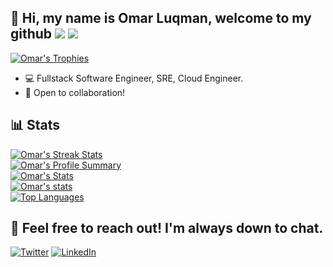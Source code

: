 ## 👋 Hi, my name is Omar Luqman, welcome to my github ![](https://komarev.com/ghpvc/?username=your-github-omarluq&color=181818&label=PROFILE+VIEWS+👀&style=plastic) ![](https://hits.seeyoufarm.com/api/count/incr/badge.svg?url=https%3A%2F%2Fgithub.com%2F{omarluq}1212%2Fhit-counter)

[![Omar's Trophies](https://github-profile-trophy.vercel.app/?username=omarluq&theme=tokyonight&column=3&margin-w=15&margin-h=15&no-frame=true&no-bg=true)](https://github.com/omarluq)

- 💻 Fullstack Software Engineer, SRE, Cloud Engineer.
- 🤝 Open to collaboration!
	
	
## 📊 Stats
	


[![Omar's Streak Stats](https://github-readme-streak-stats.herokuapp.com/?user=omarluq&theme=tokyonight)](https://github.com/omarluq)\
[![Omar's Profile Summary](https://github-profile-summary-cards.vercel.app/api/cards/profile-details?username=omarluq&theme=tokyonight)](https://github.com/omarluq)\
[![Omar's Stats](https://github-readme-stats.vercel.app/api?username=omarluq&count_private=true&theme=tokyonight&show_icons=true)](https://github.com/omarluq)\
[![Omar's stats](https://github-readme-stats.vercel.app/api/wakatime?username=omarluq&theme=tokyonight)](https://github.com/omarluq)\
[![Top Languages](https://github-readme-stats.vercel.app/api/top-langs/?username=omarluq&layout=compact&theme=tokyonight)](https://github.com/omarluq)



## 💬 Feel free to reach out! I'm always down to chat.
[![Twitter](https://img.shields.io/badge/therealomarluq-%231DA1F2.svg?style=for-the-badge&logo=Twitter&logoColor=white)](https://twitter.com/therealomarluq)
[![LinkedIn](https://img.shields.io/badge/linkedin-%230077B5.svg?style=for-the-badge&logo=linkedin&logoColor=white)](https://www.linkedin.com/in/omar-luqman-147011183/)





